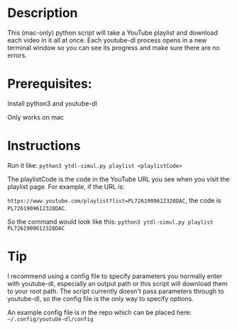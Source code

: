 # Description
This (mac-only) python script will take a YouTube playlist and download each video in it all at once. 
Each youtube-dl process opens in a new terminal window so you can see its progress and make sure there are no errors.

# Prerequisites:
Install python3 and youtube-dl

Only works on mac

# Instructions
Run it like: 
`python3 ytdl-simul.py playlist <playlistCode>`

The playlistCode is the code in the YouTube URL you see when you visit the playlist page. For example, if the URL is:

`https://www.youtube.com/playlist?list=PL7261909612328DAC`, the code is `PL7261909612328DAC`.

So the command would look like this:
`python3 ytdl-simul.py playlist PL7261909612328DAC`


# Tip
I recommend using a config file to specify parameters you normally enter with youtube-dl, especially an output path or this script will download them to your root path. 
The script currently doesn't pass parameters through to youtube-dl, so the config file is the only way to specify options.

An example config file is in the repo which can be placed here:
`~/.config/youtube-dl/config`